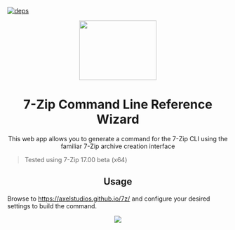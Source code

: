 [![deps][deps]][deps-url]

<div align="center">
  <a href="https://github.com/webpack/webpack">
    <img width="176" height="136" vspace="" hspace="25" src="https://cdn.rawgit.com/axelstudios/7z/fd13e3c8/icon.svg">
  </a>
  <h1>7-Zip Command Line Reference Wizard</h1>
	<p>This web app allows you to generate a command for the 7-Zip CLI using the familiar 7-Zip archive creation interface<p>
</div>

> Tested using 7-Zip 17.00 beta (x64)

<h2 align="center">Usage</h2>

Browse to https://axelstudios.github.io/7z/ and configure your desired settings to build the command.

<div align="center">
  <img src="http://i.imgur.com/dIFfkTY.png">
</div>

[deps]: https://david-dm.org/axelstudios/7z.svg
[deps-url]: https://david-dm.org/axelstudios/7z
